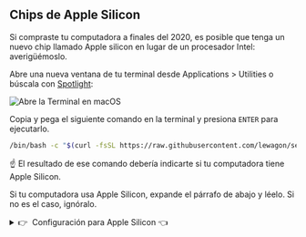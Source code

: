 ## Chips de Apple Silicon

Si compraste tu computadora a finales del 2020, es posible que tenga un nuevo chip llamado Apple silicon en lugar de un procesador Intel: averigüémoslo.

Abre una nueva ventana de tu terminal desde Applications > Utilities o búscala con [Spotlight](https://support.apple.com/en-gb/HT204014):

![Abre la Terminal en macOS](images/macos_open_terminal.png)

Copia y pega el siguiente comando en la terminal y presiona `ENTER` para ejecutarlo.

``` bash
/bin/bash -c "$(curl -fsSL https://raw.githubusercontent.com/lewagon/setup/master/utils/macos_list_processor_type.sh)"
```

☝️ El resultado de ese comando debería indicarte si tu computadora tiene Apple Silicon.

Si tu computadora usa Apple Silicon, expande el párrafo de abajo y léelo. Si no es el caso, ignóralo.

<details>
  <summary>👉&nbsp;&nbsp;Configuración para Apple Silicon 👈</summary>

### Desinstalación de Homebrew

Debemos desinstalar homebrew en caso de que una versión nativa ya haya sido instalada.

Ejecuta este comando en la terminal:

``` bash
/bin/bash -c "$(curl -fsSL https://raw.githubusercontent.com/Homebrew/install/HEAD/uninstall.sh)"
```

Si brew no fue instalado, obtendrás el mensaje `brew: command not found!`

### Configuración de la Terminal para Rosetta

Abre la aplicación Finder (o búscala con [Spotlight](https://support.apple.com/en-gb/HT204014)).

Ve a Applications > Utilities.

Duplica la app de la terminal (selecciónala y luego presiona `Cmd` + `C`, `Cmd` + `V`) y cámbiale el nombre a la copia por Terminal Rosetta.

Presiona `Cmd` + `I` en la aplicación Terminal Rosetta y luego selecciona la casilla "Open using Rosetta".

⚠️ De ahora en adelante durante el bootcamp cuando te pidan que abras una Terminal, abrirás la aplicación **Terminal Rosetta**.

</details>
